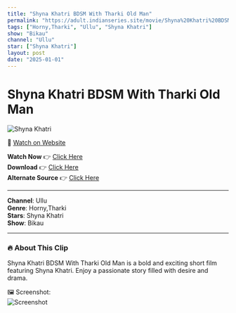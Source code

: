 ```yaml
---
title: "Shyna Khatri BDSM With Tharki Old Man"
permalink: "https://adult.indianseries.site/movie/Shyna%20Khatri%20BDSM%20With%20Tharki%20Old%20Man"
tags: ["Horny,Tharki", "Ullu", "Shyna Khatri"]
show: "Bikau"
channel: "Ullu"
star: ["Shyna Khatri"]
layout: post
date: "2025-01-01"
---
```


# Shyna Khatri BDSM With Tharki Old Man

![Shyna Khatri](https://shorts.desisins.com/wp-content/uploads/2024/06/Shyna-Khatri-BDSM-Tharki-Bikau-Ullu-DesiSins.com_.jpg)

🔗 [Watch on Website](https://adult.indianseries.site/movie/Shyna%20Khatri%20BDSM%20With%20Tharki%20Old%20Man)

**Watch Now** 👉 [Click Here](https://adult.indianseries.site/movie/Shyna%20Khatri%20BDSM%20With%20Tharki%20Old%20Man)  
**Download** 👉 [Click Here](https://adult.indianseries.site/movie/Shyna%20Khatri%20BDSM%20With%20Tharki%20Old%20Man)  
**Alternate Source** 👉 [Click Here](https://adult.indianseries.site/movie/Shyna%20Khatri%20BDSM%20With%20Tharki%20Old%20Man)

---

**Channel**: Ullu  
**Genre**: Horny,Tharki  
**Stars**: Shyna Khatri  
**Show**: Bikau

---

### 🔥 About This Clip

Shyna Khatri BDSM With Tharki Old Man is a bold and exciting short film featuring Shyna Khatri. Enjoy a passionate story filled with desire and drama.
 
🖼️ Screenshot:  
![Screenshot](https://shorts.desisins.com/wp-content/uploads/2024/06/Shyna-Khatri-BDSM-Tharki-Bikau-Ullu-DesiSins.com_.jpg)
